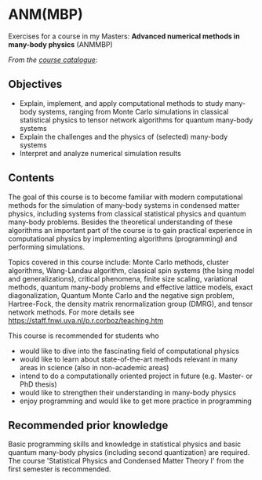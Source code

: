 # ANM(MBP)
Exercises for a course in my Masters: **Advanced numerical methods in many-body physics** (ANMMBP)

*From the [course catalogue](https://coursecatalogue.uva.nl/xmlpages/page/2020-2021-en/search-course/course/79636)*:

## Objectives
- Explain, implement, and apply computational methods to study many-body systems, ranging from Monte Carlo simulations in classical statistical physics to tensor network algorithms for quantum many-body systems
- Explain the challenges and the physics of (selected) many-body systems
- Interpret and analyze numerical simulation results

## Contents
The goal of this course is to become familiar with modern computational methods for the simulation of many-body systems in condensed matter physics, including systems from classical statistical physics and quantum many-body problems. Besides the theoretical understanding of these algorithms an important part of the course is to gain practical experience in computational physics by implementing algorithms (programming) and performing simulations.

Topics covered in this course include: Monte Carlo methods, cluster algorithms, Wang-Landau algorithm, classical spin systems (the Ising model and generalizations), critical phenomena, finite size scaling, variational methods, quantum many-body problems and effective lattice models, exact diagonalization, Quantum Monte Carlo and the negative sign problem, Hartree-Fock, the density matrix renormalization group (DMRG), and tensor network methods. For more details see https://staff.fnwi.uva.nl/p.r.corboz/teaching.htm

This course is recommended for students who
- would like to dive into the fascinating field of computational physics
- would like to learn about state-of-the-art methods relevant in many areas in science (also in non-academic areas)
- intend to do a computationally oriented project in future (e.g. Master- or PhD thesis)
- would like to strengthen their understanding in many-body physics
- enjoy programming and would like to get more practice in programming

## Recommended prior knowledge
Basic programming skills and knowledge in statistical physics and basic quantum many-body physics (including second quantization) are required. The course 'Statistical Physics and Condensed Matter Theory I' from the first semester is recommended.
